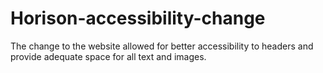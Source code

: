 # Horison-accessibility-change
The change to the website allowed for better accessibility to headers and provide adequate space for all text and images. 
